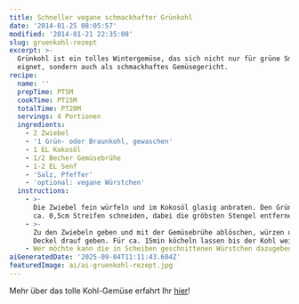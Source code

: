```yaml
---
title: Schneller vegane schmackhafter Grünkohl
date: '2014-01-25 08:05:57'
modified: '2014-01-21 22:35:08'
slug: gruenkohl-rezept
excerpt: >-
  Grünkohl ist ein tolles Wintergemüse, das sich nicht nur für grüne Smoothies
  eignet, sondern auch als schmackhaftes Gemüsegericht.
recipe:
  name: ''
  prepTime: PT5M
  cookTime: PT15M
  totalTime: PT20M
  servings: 4 Portionen
  ingredients:
    - 2 Zwiebel
    - '1 Grün- oder Braunkohl, gewaschen'
    - 1 EL Kokosöl
    - 1/2 Becher Gemüsebrühe
    - 1-2 EL Senf
    - 'Salz, Pfeffer'
    - 'optional: vegane Würstchen'
  instructions:
    - >-
      Die Zwiebel fein würfeln und im Kokosöl glasig anbraten. Den Grünkohl in
      ca. 0,5cm Streifen schneiden, dabei die gröbsten Stengel entfernen.
    - >-
      Zu den Zwiebeln geben und mit der Gemüsebrühe ablöschen, würzen und den
      Deckel drauf geben. Für ca. 15min köcheln lassen bis der Kohl weich ist.
    - Wer möchte kann die in Scheiben geschnittenen Würstchen dazugeben.
aiGeneratedDate: '2025-09-04T11:11:43.604Z'
featuredImage: ai/ai-gruenkohl-rezept.jpg
---
```


Mehr über das tolle Kohl-Gemüse erfahrt Ihr [hier](https://www.veganblatt.com/gruenkohl)! [<!-- Image removed (no copyright): kohl-mit-würstchen.jpg -->](https://www.veganblatt.com/i/kohl-mit-würstchen.jpg)
